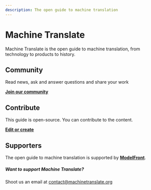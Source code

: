 ```yaml
---
description: The open guide to machine translation
---
```


# Machine Translate

Machine Translate is the open guide to machine translation, from technology to products to history.


## Community

Read news, ask and answer questions and share your work

[**Join our community**](https://form.typeform.com/c/ndac7OIs)


## Contribute

This guide is open-source.  You can contribute to the content.

[**Edit or create**](https://github.com/machinetranslate/machinetranslate.org)


## Supporters

The open guide to machine translation is supported by [**ModelFront**](https://modelfront.com).


##### Want to support Machine Translate?

Shoot us an email at [contact@machinetranslate.org](mailto:contact@machinetranslate.org)



